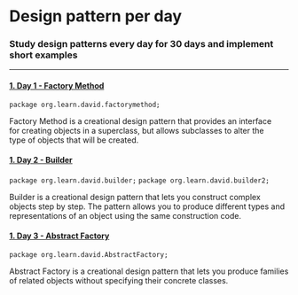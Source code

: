 # Design pattern per day
### Study design patterns every day for 30 days and implement short examples 
--------------------------------------------------------------------------------
#### <ins>1. Day 1 - Factory Method</ins>
`package org.learn.david.factorymethod;`

Factory Method is a creational design pattern that provides an interface <br>
for creating objects in a superclass, but allows subclasses to alter the <br>
type of objects that will be created.

#### <ins>1. Day 2 - Builder</ins>
`package org.learn.david.builder;`
`package org.learn.david.builder2;`

Builder is a creational design pattern that lets you construct complex <br> 
objects step by step. The pattern allows you to produce different types and <br>
representations of an object using the same construction code.

#### <ins>1. Day 3 - Abstract Factory</ins>
`package org.learn.david.AbstractFactory;`

Abstract Factory is a creational design pattern that lets you produce families <br>
of related objects without specifying their concrete classes.